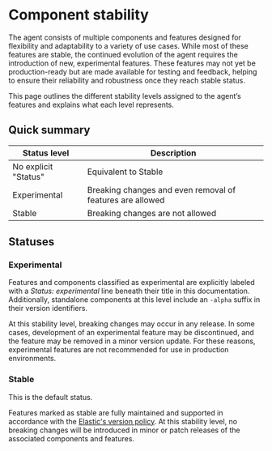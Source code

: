 # Component stability

The agent consists of multiple components and features designed for flexibility and adaptability to a variety of use cases. While most of these features are stable, the continued evolution of the agent requires the introduction of new, experimental features. These features may not yet be production-ready but are made available for testing and feedback, helping to ensure their reliability and robustness once they reach stable status.

This page outlines the different stability levels assigned to the agent’s features and explains what each level represents.

## Quick summary

| Status level         | Description                                               |
|----------------------|-----------------------------------------------------------|
| No explicit "Status" | Equivalent to Stable                                      |
| Experimental         | Breaking changes and even removal of features are allowed |
| Stable               | Breaking changes are not allowed                          |

## Statuses

### Experimental

Features and components classified as experimental are explicitly labeled with a _Status: experimental_ line beneath their title in this documentation. Additionally, standalone components at this level include an `-alpha` suffix in their version identifiers.

At this stability level, breaking changes may occur in any release. In some cases, development of an experimental feature may be discontinued, and the feature may be removed in a minor version update. For these reasons, experimental features are not recommended for use in production environments.

### Stable

This is the default status.

Features marked as stable are fully maintained and supported in accordance with the [Elastic's version policy](https://www.elastic.co/support/eol). At this stability level, no breaking changes will be introduced in minor or patch releases of the associated components and features.
